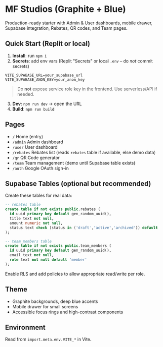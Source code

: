 # MF Studios (Graphite + Blue)

Production-ready starter with Admin & User dashboards, mobile drawer, Supabase integration, Rebates, QR codes, and Team pages.

## Quick Start (Replit or local)

1. **Install**: run `npm i`
2. **Secrets**: add env vars (Replit "Secrets" or local `.env` – do *not* commit secrets)

```
VITE_SUPABASE_URL=your_supabase_url
VITE_SUPABASE_ANON_KEY=your_anon_key
```

> Do **not** expose service role key in the frontend. Use serverless/API if needed.

3. **Dev**: `npm run dev` → open the URL
4. **Build**: `npm run build`

## Pages

- `/` Home (entry)
- `/admin` Admin dashboard
- `/user` User dashboard
- `/rebates` Rebates list (reads `rebates` table if available, else demo data)
- `/qr` QR Code generator
- `/team` Team management (demo until Supabase table exists)
- `/auth` Google OAuth sign-in

## Supabase Tables (optional but recommended)

Create these tables for real data:

```sql
-- rebates table
create table if not exists public.rebates (
  id uuid primary key default gen_random_uuid(),
  title text not null,
  amount numeric not null,
  status text check (status in ('draft','active','archived')) default 'draft'
);

-- team_members table
create table if not exists public.team_members (
  id uuid primary key default gen_random_uuid(),
  email text not null,
  role text not null default 'member'
);
```

Enable RLS and add policies to allow appropriate read/write per role.

## Theme

- Graphite backgrounds, deep blue accents
- Mobile drawer for small screens
- Accessible focus rings and high-contrast components

## Environment

Read from `import.meta.env.VITE_*` in Vite.